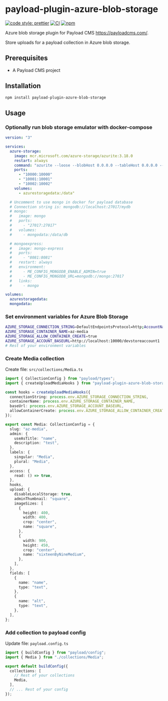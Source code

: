 # payload-plugin-azure-blob-storage

[![code style: prettier](https://img.shields.io/badge/code_style-prettier-ff69b4.svg?style=rounded-square)](https://github.com/prettier/prettier)
[![CI](https://github.com/alexbechmann/payload-plugin-azure-blob-storage/actions/workflows/ci.yml/badge.svg?branch=main)](https://github.com/alexbechmann/payload-plugin-azure-blob-storage/actions/workflows/ci.yml)
[![npm](https://img.shields.io/npm/v/payload-plugin-azure-blob-storage.svg)](https://www.npmjs.com/package/payload-plugin-azure-blob-storage)

Azure blob storage plugin for Payload CMS <https://payloadcms.com/>.

Store uploads for a payload collection in Azure blob storage.

## Prerequisites

- A Payload CMS project

## Installation

```bash
npm install payload-plugin-azure-blob-storage
```

## Usage

### Optionally run blob storage emulator with docker-compose

```yaml
version: "3"

services:
  azure-storage:
    image: mcr.microsoft.com/azure-storage/azurite:3.18.0
    restart: always
    command: "azurite --loose --blobHost 0.0.0.0 --tableHost 0.0.0.0 --queueHost 0.0.0.0"
    ports:
      - "10000:10000"
      - "10001:10001"
      - "10002:10002"
    volumes:
      - azurestoragedata:/data"

  # Uncomment to use mongo in docker for payload database
  # Connection string is: mongodb://localhost:27017/mydb
  # mongo:
  #   image: mongo
  #   ports:
  #     - "27017:27017"
  #   volumes:
  #     - mongodata:/data/db

  # mongoexpress:
  #   image: mongo-express
  #   ports:
  #     - "8081:8081"
  #   restart: always
  #   environment:
  #     - ME_CONFIG_MONGODB_ENABLE_ADMIN=true
  #     - ME_CONFIG_MONGODB_URL=mongodb://mongo:27017
  #   links:
  #     - mongo

volumes:
  azurestoragedata:
  mongodata:
```

### Set environment variables for Azure Blob Storage

```bash
AZURE_STORAGE_CONNECTION_STRING=DefaultEndpointsProtocol=http;AccountName=devstoreaccount1;AccountKey=Eby8vdM02xNOcqFlqUwJPLlmEtlCDXJ1OUzFT50uSRZ6IFsuFq2UVErCz4I6tq/K1SZFPTOtr/KBHBeksoGMGw==;BlobEndpoint=http://localhost:10000/devstoreaccount1;QueueEndpoint=http://localhost:10001/devstoreaccount1;
AZURE_STORAGE_CONTAINER_NAME=az-media
AZURE_STORAGE_ALLOW_CONTAINER_CREATE=true
AZURE_STORAGE_ACCOUNT_BASEURL=http://localhost:10000/devstoreaccount1
# Rest of your environment variables
```

### Create Media collection

Create file: `src/collections/Media.ts`

```typescript
import { CollectionConfig } from "payload/types";
import { createUploadMediaHooks } from "payload-plugin-azure-blob-storage";

const hooks = createUploadMediaHooks({
  connectionString: process.env.AZURE_STORAGE_CONNECTION_STRING,
  containerName: process.env.AZURE_STORAGE_CONTAINER_NAME,
  baseUrl: process.env.AZURE_STORAGE_ACCOUNT_BASEURL,
  allowContainerCreate: process.env.AZURE_STORAGE_ALLOW_CONTAINER_CREATE === "true",
});

export const Media: CollectionConfig = {
  slug: "az-media",
  admin: {
    useAsTitle: "name",
    description: "test",
  },
  labels: {
    singular: "Media",
    plural: "Media",
  },
  access: {
    read: () => true,
  },
  hooks,
  upload: {
    disableLocalStorage: true,
    adminThumbnail: "square",
    imageSizes: [
      {
        height: 400,
        width: 400,
        crop: "center",
        name: "square",
      },
      {
        width: 900,
        height: 450,
        crop: "center",
        name: "sixteenByNineMedium",
      },
    ],
  },
  fields: [
    {
      name: "name",
      type: "text",
    },
    {
      name: "alt",
      type: "text",
    },
  ],
};
```

### Add collection to payload config

Update file: `payload.config.ts`

```ts
import { buildConfig } from "payload/config";
import { Media } from "./collections/Media";

export default buildConfig({
  collections: [
    // Rest of your collections
    Media,
  ],
  // ... Rest of your config
});
```
